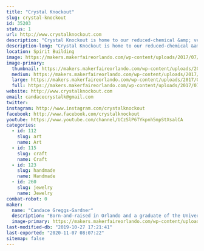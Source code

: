 ```yaml
---
title: "Crystal Knockout"
slug: crystal-knockout
id: 35203
status: 1
url: http://www.crystalknockout.com
description: "Crystal Knockout is home to our reduced-chemical &amp; vegan nail polish line! It also includes bath &amp; body items, jewelry, and even art, all with the same themes: self-empowerment and a deep appreciation for the beauty of mother nature. While you will be able to check out a small selection of all our items, our centerpiece will be, as always, our handmade nail polish (including the ever-popular color-changing thermals!)."
description-long: "Crystal Knockout is home to our reduced-chemical &amp; vegan nail polish line! It also includes bath &amp; body items, jewelry, and even art, all with the same themes: self-empowerment and a deep appreciation for the beauty of mother nature. While you will be able to check out a small selection of all our items, our centerpiece will be, as always, our handmade nail polish (including the ever-popular color-changing thermals!). Our polish is 5-free meaning it doesn’t contain 5 major chemicals a consumer will find in commercial polish (toluene, camphor, DBP, formaldehyde, and formaldehyde resin). It is also vegan-friendly because we don't use any colorants that contain animal ingredients (such as carmine). If you're looking for something cool and different, we specialize in thermochromic nail polish, which features a specially blended formula that changes colors with temperature. Our polish comes in over 150 different shades and finishes, each one hand-mixed and bottled by us. We only use the highest quality ingredients, including oxides, micas, and solvent-resistant glitter. We strive to create an ultra high-quality product that is unique and fabulous, while also promoting the benefits of reduced-chemical nail polish."
location: Spirit Building
image: https://makers.makerfaireorlando.com/wp-content/uploads/2017/07/IMG_6574A-1024x578.jpg
image-primary:
  thumbnail: https://makers.makerfaireorlando.com/wp-content/uploads/2017/07/IMG_6574A-150x150.jpg
  medium: https://makers.makerfaireorlando.com/wp-content/uploads/2017/07/IMG_6574A-300x169.jpg
  large: https://makers.makerfaireorlando.com/wp-content/uploads/2017/07/IMG_6574A-1024x578.jpg
  full: https://makers.makerfaireorlando.com/wp-content/uploads/2017/07/IMG_6574A.jpg
website: http://www.crystalknockout.com
email: candacecrystalk@gmail.com
twitter: 
instagram: http://www.instagram.com/crystalknockout
facebook: http://www.facebook.com/crystalknockout
youtube: https://www.youtube.com/channel/UCzSlP6TYkpnh5mpStXsalCA
categories:
  - id: 112
    slug: art
    name: Art
  - id: 115
    slug: craft
    name: Craft
  - id: 123
    slug: handmade
    name: Handmade
  - id: 260
    slug: jewelry
    name: Jewelry
combat-robot: 0
maker:
  name: "Candace Greggs-Gardner"
  description: "Born-and-raised in Orlando and a graduate of the University of Central Florida, Candace began running her own small business in 2013. Originally intended as an avenue where she could sell her crystallized phone case designs, it has expanded over the years and now includes event decor, home items, and the reduced-chemical nail polish line, Crystal Knockout. Candace is married to a fellow Orlando native, has two furry Chihuahua children, and loves music, nature, gaming, and Florida Gators football. She is also currently serving as the president of a local nonprofit, Helping Handmade, Inc., which organizes events featuring handmade artisans to raise funds for local charities (see www.orlandohelpinghandmade.org for more)."
  image-primary: https://makers.makerfaireorlando.com/wp-content/uploads/2019/07/Photo-Mar-11-11-03-17-AM2-1.jpg
last-modified-db: "2019-10-27 17:21:41"
last-exported: "2020-11-07 08:07:22"
sitemap: false
---
```

